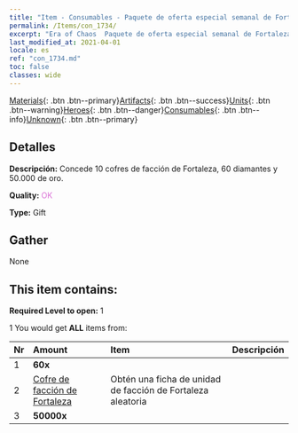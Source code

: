 ```yaml
---
title: "Item - Consumables - Paquete de oferta especial semanal de Fortaleza B"
permalink: /Items/con_1734/
excerpt: "Era of Chaos  Paquete de oferta especial semanal de Fortaleza B"
last_modified_at: 2021-04-01
locale: es
ref: "con_1734.md"
toc: false
classes: wide
---
```

 [Materials](/es/Items/){: .btn .btn--primary}[Artifacts](/es/Items/Artifacts/){: .btn .btn--success}[Units](/es/Items/Units/){: .btn .btn--warning}[Heroes](/es/Items/Heroes/){: .btn .btn--danger}[Consumables](/es/Items/Consumables/){: .btn .btn--info}[Unknown](/es/Items/Unknown/){: .btn .btn--primary}

## Detalles
 **Descripción:** Concede 10 cofres de facción de Fortaleza, 60 diamantes y 50.000 de oro.

 **Quality:** <span style="color: #DA70D6">OK</span>

 **Type:** Gift

## Gather

  None

## This item contains:

 **Required Level to open:** 1

 1 You would get **ALL** items  from:

  | Nr | Amount |     Item    | Descripción |
  |:---|:-------|:------------|:-----------:|
  | 1 |  **60x** | <i class="fas fa-gem"/> |  | 
  | 2 | [Cofre de facción de Fortaleza](/es/Items/con_1277/) | Obtén una ficha de unidad de facción de Fortaleza aleatoria | 
  | 3 |  **50000x** | <i class="fas fa-coins"/> |  | 

